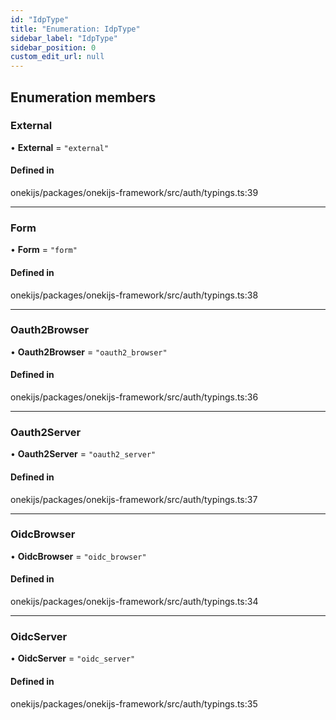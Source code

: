 ```yaml
---
id: "IdpType"
title: "Enumeration: IdpType"
sidebar_label: "IdpType"
sidebar_position: 0
custom_edit_url: null
---
```


## Enumeration members

### External

• **External** = `"external"`

#### Defined in

onekijs/packages/onekijs-framework/src/auth/typings.ts:39

___

### Form

• **Form** = `"form"`

#### Defined in

onekijs/packages/onekijs-framework/src/auth/typings.ts:38

___

### Oauth2Browser

• **Oauth2Browser** = `"oauth2_browser"`

#### Defined in

onekijs/packages/onekijs-framework/src/auth/typings.ts:36

___

### Oauth2Server

• **Oauth2Server** = `"oauth2_server"`

#### Defined in

onekijs/packages/onekijs-framework/src/auth/typings.ts:37

___

### OidcBrowser

• **OidcBrowser** = `"oidc_browser"`

#### Defined in

onekijs/packages/onekijs-framework/src/auth/typings.ts:34

___

### OidcServer

• **OidcServer** = `"oidc_server"`

#### Defined in

onekijs/packages/onekijs-framework/src/auth/typings.ts:35
